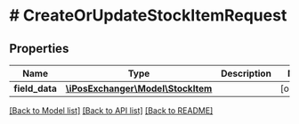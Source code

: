 # # CreateOrUpdateStockItemRequest

## Properties

Name | Type | Description | Notes
------------ | ------------- | ------------- | -------------
**field_data** | [**\iPosExchanger\Model\StockItem**](StockItem.md) |  | [optional]

[[Back to Model list]](../../README.md#models) [[Back to API list]](../../README.md#endpoints) [[Back to README]](../../README.md)
